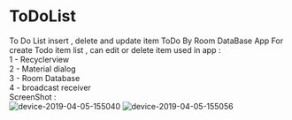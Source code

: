 # ToDoList
To Do List insert , delete and update item ToDo By Room DataBase 
App For create Todo item list , can edit or delete item 
used in app : <br />
1 - Recyclerview <br />
2 - Material dialog <br />
3 - Room Database <br/>
4 - broadcast receiver <br/>
ScreenShot : <br/>
![device-2019-04-05-155040](https://user-images.githubusercontent.com/12888482/55632850-69615c80-57bb-11e9-8347-f685ca0dcfa6.png)
![device-2019-04-05-155056](https://user-images.githubusercontent.com/12888482/55632938-a3326300-57bb-11e9-9735-01702f894937.png)

